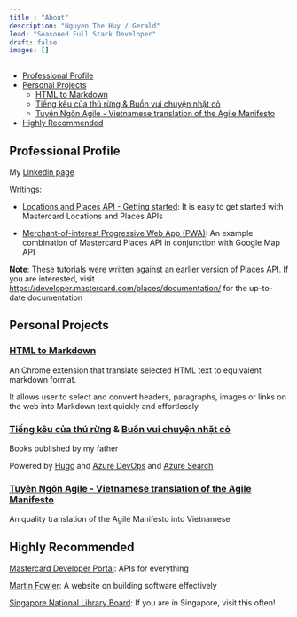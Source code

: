 ```yaml
---
title : "About"
description: "Nguyen The Huy / Gerald"
lead: "Seasoned Full Stack Developer"
draft: false
images: []
---
```


*   [Professional Profile](/about/#professional-profile)
*   [Personal Projects](/about/#personal-projects)
    *   [HTML to Markdown](/about/#html-to-markdown)
    *   [Tiếng kêu của thú rừng & Buồn vui chuyện nhặt cỏ](/about/#books-by-father)
    *   [Tuyên Ngôn Agile - Vietnamese translation of the Agile Manifesto](/about/#agile-manifesto-vietnamese-translation)
*   [Highly Recommended](/about/#highly-recommended)

## Professional Profile

My [Linkedin page](https://www.linkedin.com/in/nthehuy/)

Writings:

- [Locations and Places API - Getting started](https://developer.mastercard.com/places/tutorial/locations-and-places-api-getting-started/): It is easy to get started with Mastercard Locations and Places APIs

- [Merchant-of-interest Progressive Web App (PWA)](https://developer.mastercard.com/places/tutorial/locations-and-places-apis-merchant-of-interest-progressive-web-app/): An example combination of Mastercard Places API in conjunction with Google Map API

**Note**: These tutorials were written against an earlier version of Places API. If you are interested, visit https://developer.mastercard.com/places/documentation/ for the up-to-date documentation

## Personal Projects

### [HTML to Markdown](https://chrome.google.com/webstore/detail/html-to-markdown/kgfecdionnddbhjfeanngjbpnnglnpho)

An Chrome extension that translate selected HTML text to equivalent markdown format.

It allows user to select and convert headers, paragraphs, images or links on the web into Markdown text quickly and effortlessly

### [Tiếng kêu của thú rừng](https://tkctr.nvhung.nqtam.com/) & [Buồn vui chuyện nhặt cỏ](https://bvcnc.nvhung.nqtam.com/)
<a id="books-by-father"></a>


Books published by my father

Powered by [Hugo](https://gohugo.io/) and [Azure DevOps](https://azure.microsoft.com/en-us/services/devops/) and [Azure Search](https://azure.microsoft.com/en-us/services/search/)

### [Tuyên Ngôn Agile - Vietnamese translation of the Agile Manifesto](https://geraldnguyen.github.io/agile-manifesto-vietnamese-translation/)
<a id="agile-manifesto-vietnamese-translation"></a>

An quality translation of the Agile Manifesto into Vietnamese


## Highly Recommended

[Mastercard Developer Portal](https://developer.mastercard.com/): APIs for everything

[Martin Fowler](https://martinfowler.com/): A website on building software effectively

[Singapore National Library Board](https://www.nlb.gov.sg/): If you are in Singapore, visit this often!
